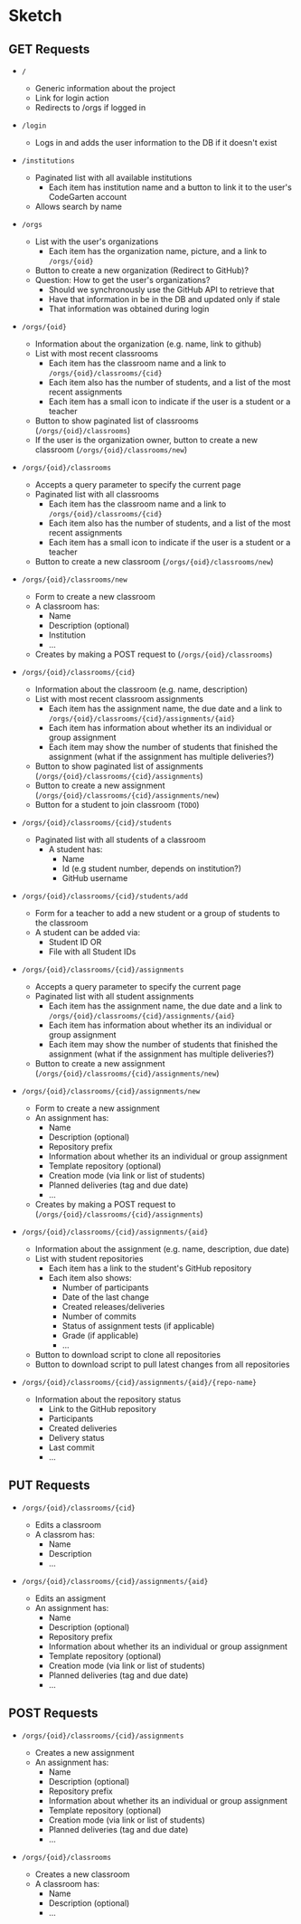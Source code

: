 # Sketch

## GET Requests
- `/`
  - Generic information about the project
  - Link for login action
  - Redirects to /orgs if logged in

- `/login`
  - Logs in and adds the user information to the DB if it doesn't exist

- `/institutions`
  - Paginated list with all available institutions 
    - Each item has institution name and a button to link it to the user's CodeGarten account
  - Allows search by name
  
- `/orgs`
  - List with the user's organizations
    - Each item has the organization name, picture, and a link to `/orgs/{oid}`
  - Button to create a new organization (Redirect to GitHub)?
  - Question: How to get the user's organizations?
    - Should we synchronously use the GitHub API to retrieve that
    - Have that information in be in the DB and updated only if stale
    - That information was obtained during login

- `/orgs/{oid}`
  - Information about the organization (e.g. name, link to github)
  - List with most recent classrooms
    - Each item has the classroom name and a link to `/orgs/{oid}/classrooms/{cid}`
    - Each item also has the number of students, and a list of the most recent assignments
    - Each item has a small icon to indicate if the user is a student or a teacher
  - Button to show paginated list of classrooms (`/orgs/{oid}/classrooms`)
  - If the user is the organization owner, button to create a new classroom (`/orgs/{oid}/classrooms/new`)

- `/orgs/{oid}/classrooms`
  - Accepts a query parameter to specify the current page 
  - Paginated list with all classrooms
    - Each item has the classroom name and a link to `/orgs/{oid}/classrooms/{cid}`
    - Each item also has the number of students, and a list of the most recent assignments
    - Each item has a small icon to indicate if the user is a student or a teacher
  - Button to create a new classroom (`/orgs/{oid}/classrooms/new`)

- `/orgs/{oid}/classrooms/new`
  - Form to create a new classroom
  - A classroom has:
    - Name
    - Description (optional)
    - Institution
    - ...
  - Creates by making a POST request to (`/orgs/{oid}/classrooms`)

- `/orgs/{oid}/classrooms/{cid}`
  - Information about the classroom (e.g. name, description)
  - List with most recent classroom assignments
    - Each item has the assignment name, the due date and a link to `/orgs/{oid}/classrooms/{cid}/assignments/{aid}`
    - Each item has information about whether its an individual or group assignment
    - Each item may show the number of students that finished the assignment (what if the assignment has multiple deliveries?)
  - Button to show paginated list of assignments (`/orgs/{oid}/classrooms/{cid}/assignments`)
  - Button to create a new assignment (`/orgs/{oid}/classrooms/{cid}/assignments/new`)
  - Button for a student to join classroom (`TODO`)

- `/orgs/{oid}/classrooms/{cid}/students`
  - Paginated list with all students of a classroom
    - A student has:
      - Name
      - Id (e.g student number, depends on institution?)
      - GitHub username

- `/orgs/{oid}/classrooms/{cid}/students/add`
  - Form for a teacher to add a new student or a group of students to the classroom
  - A student can be added via:
    - Student ID
    OR
    - File with all Student IDs

- `/orgs/{oid}/classrooms/{cid}/assignments`
  - Accepts a query parameter to specify the current page 
  - Paginated list with all student assignments
    - Each item has the assignment name, the due date and a link to `/orgs/{oid}/classrooms/{cid}/assignments/{aid}`
    - Each item has information about whether its an individual or group assignment
    - Each item may show the number of students that finished the assignment (what if the assignment has multiple deliveries?)
  - Button to create a new assignment (`/orgs/{oid}/classrooms/{cid}/assignments/new`)

- `/orgs/{oid}/classrooms/{cid}/assignments/new`
  - Form to create a new assignment
  - An assignment has:
    - Name
    - Description (optional)
    - Repository prefix
    - Information about whether its an individual or group assignment
    - Template repository (optional)
    - Creation mode (via link or list of students)
    - Planned deliveries (tag and due date)
    - ...
  - Creates by making a POST request to (`/orgs/{oid}/classrooms/{cid}/assignments`)

- `/orgs/{oid}/classrooms/{cid}/assignments/{aid}`
  - Information about the assignment (e.g. name, description, due date)
  - List with student repositories
    - Each item has a link to the student's GitHub repository
    - Each item also shows:
      - Number of participants
      - Date of the last change
      - Created releases/deliveries
      - Number of commits
      - Status of assignment tests (if applicable)
      - Grade (if applicable)
      - ...
  - Button to download script to clone all repositories
  - Button to download script to pull latest changes from all repositories

- `/orgs/{oid}/classrooms/{cid}/assignments/{aid}/{repo-name}`
  - Information about the repository status
    - Link to the GitHub repository
    - Participants
    - Created deliveries
    - Delivery status
    - Last commit
    - ...

## PUT Requests

- `/orgs/{oid}/classrooms/{cid}`
  - Edits a classroom
  - A classrom has:
    - Name
    - Description
    - ...

- `/orgs/{oid}/classrooms/{cid}/assignments/{aid}`
  - Edits an assigment
  - An assignment has:
    - Name
    - Description (optional)
    - Repository prefix
    - Information about whether its an individual or group assignment
    - Template repository (optional)
    - Creation mode (via link or list of students)
    - Planned deliveries (tag and due date)
    - ...

## POST Requests

- `/orgs/{oid}/classrooms/{cid}/assignments`
  - Creates a new assignment
  - An assignment has:
    - Name
    - Description (optional)
    - Repository prefix
    - Information about whether its an individual or group assignment
    - Template repository (optional)
    - Creation mode (via link or list of students)
    - Planned deliveries (tag and due date)
    - ...

- `/orgs/{oid}/classrooms`
  - Creates a new classroom
  - A classroom has:
    - Name
    - Description (optional)
    - ...
    